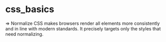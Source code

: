 # css_basics
=> Normalize CSS makes browsers render all elements more consistently and in line with modern standards. It precisely targets only the styles that need normalizing.